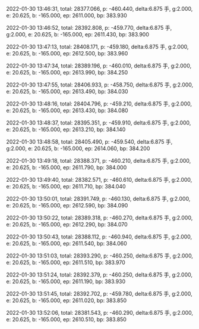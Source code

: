 2022-01-30 13:46:31, total: 28377.066, p: -460.440, delta:6.875 手, g:2.000, e: 20.625, b: -165.000, ep: 2611.000, bp: 383.930

2022-01-30 13:46:52, total: 28392.808, p: -459.770, delta:6.875 手, g:2.000, e: 20.625, b: -165.000, ep: 2611.430, bp: 383.900

2022-01-30 13:47:13, total: 28408.171, p: -459.180, delta:6.875 手, g:2.000, e: 20.625, b: -165.000, ep: 2612.500, bp: 383.960

2022-01-30 13:47:34, total: 28389.196, p: -460.010, delta:6.875 手, g:2.000, e: 20.625, b: -165.000, ep: 2613.990, bp: 384.250

2022-01-30 13:47:55, total: 28406.933, p: -458.750, delta:6.875 手, g:2.000, e: 20.625, b: -165.000, ep: 2613.490, bp: 384.030

2022-01-30 13:48:16, total: 28404.796, p: -459.210, delta:6.875 手, g:2.000, e: 20.625, b: -165.000, ep: 2613.430, bp: 384.080

2022-01-30 13:48:37, total: 28395.351, p: -459.910, delta:6.875 手, g:2.000, e: 20.625, b: -165.000, ep: 2613.210, bp: 384.140

2022-01-30 13:48:58, total: 28405.490, p: -459.540, delta:6.875 手, g:2.000, e: 20.625, b: -165.000, ep: 2614.060, bp: 384.200

2022-01-30 13:49:18, total: 28388.371, p: -460.210, delta:6.875 手, g:2.000, e: 20.625, b: -165.000, ep: 2611.790, bp: 384.000

2022-01-30 13:49:40, total: 28382.571, p: -460.610, delta:6.875 手, g:2.000, e: 20.625, b: -165.000, ep: 2611.710, bp: 384.040

2022-01-30 13:50:01, total: 28391.749, p: -460.130, delta:6.875 手, g:2.000, e: 20.625, b: -165.000, ep: 2612.590, bp: 384.090

2022-01-30 13:50:22, total: 28389.318, p: -460.270, delta:6.875 手, g:2.000, e: 20.625, b: -165.000, ep: 2612.290, bp: 384.070

2022-01-30 13:50:43, total: 28388.112, p: -460.940, delta:6.875 手, g:2.000, e: 20.625, b: -165.000, ep: 2611.540, bp: 384.060

2022-01-30 13:51:03, total: 28393.290, p: -460.250, delta:6.875 手, g:2.000, e: 20.625, b: -165.000, ep: 2611.510, bp: 383.970

2022-01-30 13:51:24, total: 28392.379, p: -460.250, delta:6.875 手, g:2.000, e: 20.625, b: -165.000, ep: 2611.190, bp: 383.930

2022-01-30 13:51:45, total: 28392.702, p: -459.780, delta:6.875 手, g:2.000, e: 20.625, b: -165.000, ep: 2611.020, bp: 383.850

2022-01-30 13:52:06, total: 28381.543, p: -460.290, delta:6.875 手, g:2.000, e: 20.625, b: -165.000, ep: 2610.510, bp: 383.850